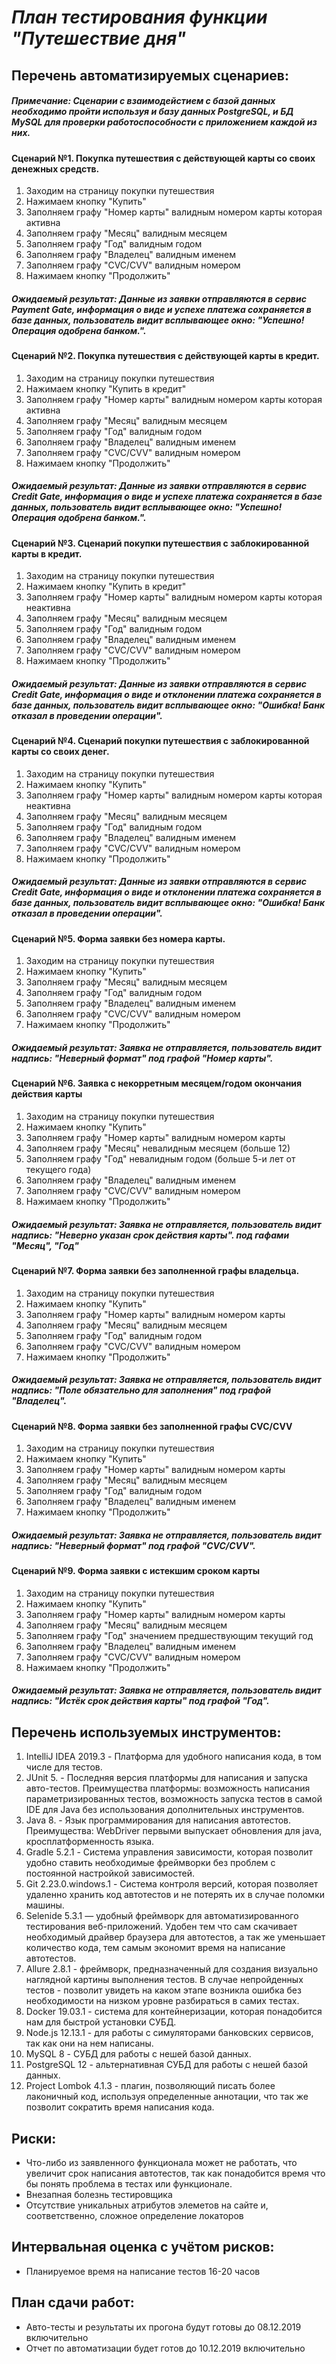 # *План тестирования функции "Путешествие дня"*
## Перечень автоматизируемых сценариев:
##### *Примечание: Сценарии с взаимодейстием с базой данных необходимо пройти используя и базу данных PostgreSQL, и БД MySQL для проверки работоспособности с приложением каждой из них.*
#### Сценарий №1. Покупка путешествия с действующей карты со своих денежных средств.
1. Заходим на страницу покупки путешествия
2. Нажимаем кнопку "Купить"
3. Заполняем графу "Номер карты" валидным номером карты которая активна
4. Заполняем графу "Месяц" валидным месяцем
5. Заполняем графу "Год" валидным годом
6. Заполняем графу "Владелец" валидным именем
7. Заполняем графу "CVC/CVV" валидным номером
8. Нажимаем кнопку "Продолжить"
##### Ожидаемый результат: Данные из заявки отправляются в сервис Payment Gate, информация о виде и успехе платежа сохраняется в базе данных, пользователь видит всплывающее окно: "Успешно! Операция одобрена банком.".

#### Сценарий №2. Покупка путешествия с действующей карты в кредит.
1. Заходим на страницу покупки путешествия
2. Нажимаем кнопку "Купить в кредит"
3. Заполняем графу "Номер карты" валидным номером карты которая активна
4. Заполняем графу "Месяц" валидным месяцем
5. Заполняем графу "Год" валидным годом
6. Заполняем графу "Владелец" валидным именем
7. Заполняем графу "CVC/CVV" валидным номером
8. Нажимаем кнопку "Продолжить"
##### Ожидаемый результат: Данные из заявки отправляются в сервис Credit Gate, информация о виде и успехе платежа сохраняется в базе данных, пользователь видит всплывающее окно: "Успешно! Операция одобрена банком.".

#### Сценарий №3. Сценарий покупки путешествия с заблокированной карты в кредит.
1. Заходим на страницу покупки путешествия
2. Нажимаем кнопку "Купить в кредит"
3. Заполняем графу "Номер карты" валидным номером карты которая неактивна
4. Заполняем графу "Месяц" валидным месяцем
5. Заполняем графу "Год" валидным годом
6. Заполняем графу "Владелец" валидным именем
7. Заполняем графу "CVC/CVV" валидным номером
8. Нажимаем кнопку "Продолжить"
##### Ожидаемый результат: Данные из заявки отправляются в сервис Credit Gate, информация о виде и отклонении платежа сохраняется в базе данных, пользователь видит всплывающее окно: "Ошибка! Банк отказал в проведении операции".

#### Сценарий №4. Сценарий покупки путешествия с заблокированной карты со своих денег.
1. Заходим на страницу покупки путешествия
2. Нажимаем кнопку "Купить"
3. Заполняем графу "Номер карты" валидным номером карты которая неактивна
4. Заполняем графу "Месяц" валидным месяцем
5. Заполняем графу "Год" валидным годом
6. Заполняем графу "Владелец" валидным именем
7. Заполняем графу "CVC/CVV" валидным номером
8. Нажимаем кнопку "Продолжить"
##### Ожидаемый результат: Данные из заявки отправляются в сервис Credit Gate, информация о виде и отклонении платежа сохраняется в базе данных, пользователь видит всплывающее окно: "Ошибка! Банк отказал в проведении операции".


#### Сценарий №5. Форма заявки без номера карты.
1. Заходим на страницу покупки путешествия
2. Нажимаем кнопку "Купить"
3. Заполняем графу "Месяц" валидным месяцем
4. Заполняем графу "Год" валидным годом
5. Заполняем графу "Владелец" валидным именем
6. Заполняем графу "CVC/CVV" валидным номером
7. Нажимаем кнопку "Продолжить"
##### Ожидаемый результат: Заявка не отправляется, пользователь видит надпись: *"Неверный формат"* под графой "Номер карты".

#### Сценарий №6. Заявка с некорретным месяцем/годом окончания действия карты
1. Заходим на страницу покупки путешествия
2. Нажимаем кнопку "Купить"
3. Заполняем графу "Номер карты" валидным номером карты
4. Заполняем графу "Месяц" невалидным месяцем (больше 12)
5. Заполняем графу "Год" невалидным годом (больше 5-и лет от текущего года)
6. Заполняем графу "Владелец" валидным именем
7. Заполняем графу "CVC/CVV" валидным номером
8. Нажимаем кнопку "Продолжить"
##### Ожидаемый результат: Заявка не отправляется, пользователь видит надпись: *"Неверно указан срок действия карты"*. под гафами "Месяц", "Год"

#### Сценарий №7. Форма заявки без заполненной графы владельца.
1. Заходим на страницу покупки путешествия
2. Нажимаем кнопку "Купить" 
3. Заполняем графу "Номер карты" валидным номером карты
4. Заполняем графу "Месяц" валидным месяцем
5. Заполняем графу "Год" валидным годом
6. Заполняем графу "CVC/CVV" валидным номером
7. Нажимаем кнопку "Продолжить"
##### Ожидаемый результат: Заявка не отправляется, пользователь видит надпись: *"Поле обязательно для заполнения"* под графой "Владелец".

#### Сценарий №8. Форма заявки без заполненной графы CVC/CVV
1. Заходим на страницу покупки путешествия
2. Нажимаем кнопку "Купить" 
3. Заполняем графу "Номер карты" валидным номером карты
4. Заполняем графу "Месяц" валидным месяцем
5. Заполняем графу "Год" валидным годом
6. Заполняем графу "Владелец" валидным именем
7. Нажимаем кнопку "Продолжить"
##### Ожидаемый результат: Заявка не отправляется, пользователь видит надпись: *"Неверный формат"* под графой "CVC/CVV".

#### Сценарий №9. Форма заявки с истекшим сроком карты
1. Заходим на страницу покупки путешествия
2. Нажимаем кнопку "Купить" 
3. Заполняем графу "Номер карты" валидным номером карты
4. Заполняем графу "Месяц" валидным месяцем
5. Заполняем графу "Год" значением предшествующим текущий год
6. Заполняем графу "Владелец" валидным именем
7. Заполняем графу "CVC/CVV" валидным номером
8. Нажимаем кнопку "Продолжить"
##### Ожидаемый результат: Заявка не отправляется, пользователь видит надпись: *"Истёк срок действия карты"* под графой "Год".

## Перечень используемых инструментов:
1. IntelliJ IDEA 2019.3 - Платформа для удобного написания кода, в том числе для тестов.
2. JUnit 5. - Последняя версия платформы для написания и запуска авто-тестов. Преимущества платформы: возможность написания параметризированных тестов, возможность запуска тестов в самой IDE для Java без использования дополнительных инструментов.
3. Java 8. - Язык программирования для написания автотестов. Преимущества: WebDriver первыми выпускает обновления для java, кросплатформенность языка.
4. Gradle 5.2.1 - Система управления зависимости, которая позволит удобно ставить необходимые фреймворки без проблем с постоянной настройкой зависимостей.
5. Git 2.23.0.windows.1 - Система контроля версий, которая позволяет удаленно хранить код автотестов и не потерять их в случае поломки машины.
6. Selenide 5.3.1 — удобный фреймворк для автоматизированного тестирования веб-приложений. Удобен тем что сам скачивает необходимый драйвер браузера для автотестов, а так же уменьшает количество кода, тем самым экономит время на написание автотестов.
7. Allure 2.8.1 - фреймворк, предназначенный для создания визуально наглядной
  картины выполнения тестов. В случае непройденных тестов - позволит увидеть на каком этапе возникла ошибка без необходимости на низком уровне разбираться в самих тестах.
8. Docker 19.03.1 - система для контейнеризации, которая понадобится нам для быстрой установки СУБД.
9. Node.js 12.13.1 - для работы с симуляторами банковских сервисов, так как они на нем написаны.
10. MySQL 8 - СУБД для работы с нешей базой данных.
11. PostgreSQL 12 - альтернативная СУБД для работы с нешей базой данных.
12. Project Lombok 4.1.3 - плагин, позволяющий писать более лаконичный код, используя определенные аннотации, что так же позволит сократить время написания кода.

## Риски: 
* Что-либо из заявленного функционала может не работать, что увеличит срок написания автотестов, так как понадобится время что бы понять проблема в тестах или функционале.
* Внезапная болезнь тестировщика
* Отсутствие уникальных атрибутов элеметов на сайте и, соответственно, сложное определение локаторов

## Интервальная оценка с учётом рисков: 
* Планируемое время на написание тестов 16-20 часов

## План сдачи работ:
* Авто-тесты и результаты их прогона будут готовы до 08.12.2019 включительно
* Отчет по автоматизации будет готов до 10.12.2019 включительно